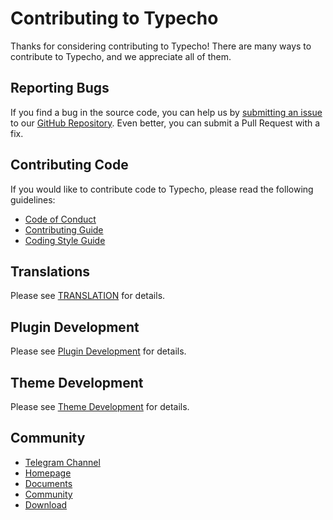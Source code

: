 Contributing to Typecho
=======================

Thanks for considering contributing to Typecho! There are many ways to contribute to Typecho, and we appreciate all of them.

## Reporting Bugs

If you find a bug in the source code, you can help us by [submitting an issue](https://github.com/typecho/typecho/issues) 
to our [GitHub Repository](https://github.com/typecho/typecho). Even better, you can submit a Pull Request with a fix.

## Contributing Code

If you would like to contribute code to Typecho, please read the following guidelines:

* [Code of Conduct](CODE_OF_CONDUCT.md)
* [Contributing Guide](CONTRIBUTING.md)
* [Coding Style Guide](CODING_STYLE.md)

## Translations

Please see [TRANSLATION](https://github.com/typecho/languages) for details.

## Plugin Development

Please see [Plugin Development](http://docs.typecho.org/plugins) for details.

## Theme Development

Please see [Theme Development](http://docs.typecho.org/themes) for details.

## Community

* [Telegram Channel](https://t.me/typechodev)
* [Homepage](http://typecho.org/)
* [Documents](http://docs.typecho.org/)
* [Community](http://forum.typecho.org/)
* [Download](http://typecho.org/download)